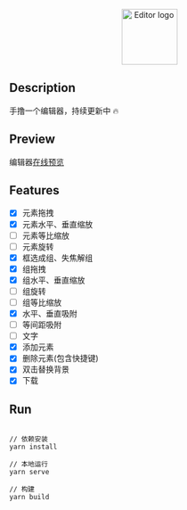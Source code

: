<p align="center"><img width="100" src="https://st0.dancf.com/static/02/202301130825-f513.png" alt="Editor logo"></p>

## Description

手撸一个编辑器，持续更新中 🔥

## Preview

编辑器[在线预览](https://hhzzcc.github.io/editor/dist/index.html#/)

## Features

-   [x] 元素拖拽
-   [x] 元素水平、垂直缩放
-   [ ] 元素等比缩放
-   [ ] 元素旋转
-   [x] 框选成组、失焦解组
-   [x] 组拖拽
-   [x] 组水平、垂直缩放
-   [ ] 组旋转
-   [ ] 组等比缩放
-   [x] 水平、垂直吸附
-   [ ] 等间距吸附
-   [ ] 文字
-   [x] 添加元素
-   [x] 删除元素(包含快捷键)
-   [x] 双击替换背景
-   [x] 下载

## Run

```shell

// 依赖安装
yarn install

// 本地运行
yarn serve

// 构建
yarn build
```
